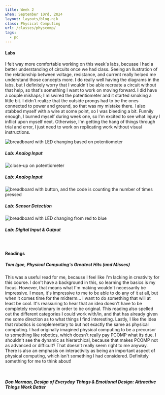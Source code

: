```yaml
---
title: Week 2
when: September 10rd, 2024
layout: layouts/blog.njk
class: Physical Computing
url: /classes/physcomp/
tags:
  - pc
---
```


#### Labs

I felt way more comfortable working on this week's labs, becuase I had a better understanding of circuits once we had class. Seeing an llustration of the relationship between
voltage, resistance, and current really helped me understand those concepts more. I do really well having the diagrams in the labs, but I definitely worry that I wouldn't be able
recreate a circuit without that help, so that's something I want to work on moving forward. I did have a couple mishaps; I miswired the potentiometer and it started smoking a little bit.
I didn't realize that the outside prongs had to be the ones connected to power and ground, so that was my mistake there. I also stabbed myself with a wire at some point, so I was bleeding a bit. Funnily enough, I burned myself
during week one, so I'm excited to see what injury I inflict upon myself next. Otherwise, I'm getting the hang of things through trial and error, I just need to work on replicating work without visual instructions.

<div class="img-div">

<div class="img-cont">
  <img class="blog-img" alt="breadboard with LED changing based on potentiometer" src="https://cdn.glitch.global/d7ac8ce9-d6b5-4915-b92c-e6f0bf0d0c29/IMG_3185.gif?v=1726510756772">
  <h5>
    Lab: Analog Input
  </h5>
  </div>
  <div class="img-cont">
<img class="blog-img" alt="close-up on potentiometer" src="https://cdn.glitch.global/d7ac8ce9-d6b5-4915-b92c-e6f0bf0d0c29/IMG_3186.JPG?v=1726510766454">
<h5>
    Lab: Analog Input
  </h5>
     </div>
  <div class="img-cont">
  <img class="blog-img" alt="breadboard with button, and the code is counting the number of times pressed" src="https://cdn.glitch.global/d7ac8ce9-d6b5-4915-b92c-e6f0bf0d0c29/IMG_3187.gif?v=1726510773391">
<h5>
    Lab: Sensor Detection
  </h5>
     </div>
  <div class="img-cont">
  <img class="blog-img" alt="breadboard with LED changing from red to blue" src="https://cdn.glitch.global/d7ac8ce9-d6b5-4915-b92c-e6f0bf0d0c29/IMG_3181.gif?v=1726510745907">
<h5>
    Lab: Digital Input & Output
  </h5>
     </div>
  </div><br>

#### Readings

##### Tom Igoe, <i>Physical Computing's Greatest Hits (and Misses)</i>

This was a useful read for me, because I feel like I'm lacking in creativity for this course. I don't have a background in this, so learning the basics is my focus. However, that means what I'm making wouldn't necessarily be
impressive. I mean, it's impressive to me to be able to do any of it at all, but when it comes time for the midterm... I want to do something that will at least be cool.
It's reassuring to hear that an idea doesn't have to be completely revolutionary in order to be original. This reading also spelled out the different categories I could work with/in, and that has already given me some direction as to what things I find interesting.
Lastly, I like the idea that robotics is complementary to but not exactly the same as physical computing. I had originally imagined physical computing to be a precursor to something like robotics, which doesn't really pay PCOMP what its due. I shouldn't see the dynamic as hierarchical, because that makes
PCOMP not as advanced or difficult? That doesn't really seem right to me anyway. There is also an emphasis on interactivity as being an important aspect of physical computing, which isn't something I had considered. Definitely something for me to think about!

<br>

##### Don Norman, <i>Design of Everyday Things</i> & <i>Emotional Design: Attractive Things Work Better</i>
